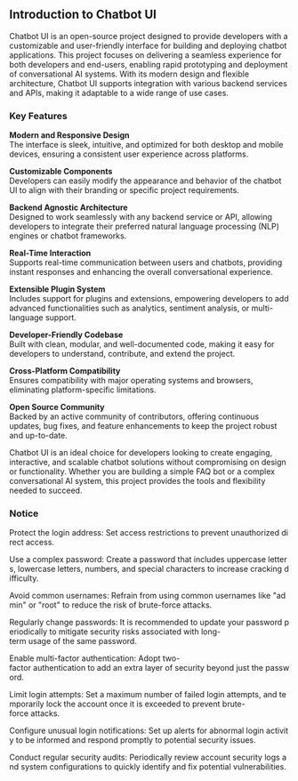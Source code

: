 ## Introduction to Chatbot UI

Chatbot UI is an open-source project designed to provide developers with a customizable and user-friendly interface for building and deploying chatbot applications. This project focuses on delivering a seamless experience for both developers and end-users, enabling rapid prototyping and deployment of conversational AI systems. With its modern design and flexible architecture, Chatbot UI supports integration with various backend services and APIs, making it adaptable to a wide range of use cases.

### Key Features

**Modern and Responsive Design**  
  The interface is sleek, intuitive, and optimized for both desktop and mobile devices, ensuring a consistent user experience across platforms.

**Customizable Components**  
  Developers can easily modify the appearance and behavior of the chatbot UI to align with their branding or specific project requirements.

**Backend Agnostic Architecture**  
  Designed to work seamlessly with any backend service or API, allowing developers to integrate their preferred natural language processing (NLP) engines or chatbot frameworks.

**Real-Time Interaction**  
  Supports real-time communication between users and chatbots, providing instant responses and enhancing the overall conversational experience.

**Extensible Plugin System**  
  Includes support for plugins and extensions, empowering developers to add advanced functionalities such as analytics, sentiment analysis, or multi-language support.

**Developer-Friendly Codebase**  
  Built with clean, modular, and well-documented code, making it easy for developers to understand, contribute, and extend the project.

**Cross-Platform Compatibility**  
  Ensures compatibility with major operating systems and browsers, eliminating platform-specific limitations.

**Open Source Community**  
  Backed by an active community of contributors, offering continuous updates, bug fixes, and feature enhancements to keep the project robust and up-to-date.

Chatbot UI is an ideal choice for developers looking to create engaging, interactive, and scalable chatbot solutions without compromising on design or functionality. Whether you are building a simple FAQ bot or a complex conversational AI system, this project provides the tools and flexibility needed to succeed.

### Notice

Protect the login address: Set access restrictions to prevent unauthorized direct access.
    
Use a complex password: Create a password that includes uppercase letters, lowercase letters, numbers, and special characters to increase cracking difficulty.
    
Avoid common usernames: Refrain from using common usernames like "admin" or "root" to reduce the risk of brute-force attacks.
    
Regularly change passwords: It is recommended to update your password periodically to mitigate security risks associated with long-term usage of the same password.
    
Enable multi-factor authentication: Adopt two-factor authentication to add an extra layer of security beyond just the password.
    
Limit login attempts: Set a maximum number of failed login attempts, and temporarily lock the account once it is exceeded to prevent brute-force attacks.
    
Configure unusual login notifications: Set up alerts for abnormal login activity to be informed and respond promptly to potential security issues.
    
Conduct regular security audits: Periodically review account security logs and system configurations to quickly identify and fix potential vulnerabilities.
        